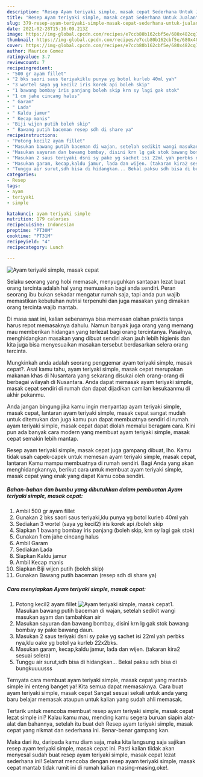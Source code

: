 ```yaml
---
description: "Resep Ayam teriyaki simple, masak cepat Sederhana Untuk Jualan"
title: "Resep Ayam teriyaki simple, masak cepat Sederhana Untuk Jualan"
slug: 379-resep-ayam-teriyaki-simple-masak-cepat-sederhana-untuk-jualan
date: 2021-02-28T15:16:09.213Z
image: https://img-global.cpcdn.com/recipes/e7ccb80b162cbf5e/680x482cq70/ayam-teriyaki-simple-masak-cepat-foto-resep-utama.jpg
thumbnail: https://img-global.cpcdn.com/recipes/e7ccb80b162cbf5e/680x482cq70/ayam-teriyaki-simple-masak-cepat-foto-resep-utama.jpg
cover: https://img-global.cpcdn.com/recipes/e7ccb80b162cbf5e/680x482cq70/ayam-teriyaki-simple-masak-cepat-foto-resep-utama.jpg
author: Maurice Gomez
ratingvalue: 3.7
reviewcount: 7
recipeingredient:
- "500 gr ayam fillet"
- "2 bks saori saus teriyakiklu punya yg botol kurleb 40ml yah"
- "3 wortel saya yg kecil2 iris korek api boleh skip"
- "1 bawang bombay iris panjang boleh skip krn sy lagi gak stok"
- "1 cm jahe cincang halus"
- " Garam"
- " Lada"
- " Kaldu jamur"
- " Kecap manis"
- "Biji wijen putih boleh skip"
- " Bawang putih baceman resep sdh di share ya"
recipeinstructions:
- "Potong kecil2 ayam fillet"
- "Masukan bawang putih baceman di wajan, setelah sedikit wangi masukan ayam dan tambahkan air"
- "Masukan sayuran dan bawang bombay, disini krn lg gak stok bawang bombay sy pake bawang daun."
- "Masukan 2 saus teriyaki dsni sy pake yg sachet isi 22ml yah perbks nya,klu oake yg botol ya kurleb 22x2bks."
- "Masukan garam, kecap,kaldu jamur, lada dan wijen. (takaran kira2 sesuai selera)"
- "Tunggu air surut,sdh bisa di hidangkan... Bekal paksu sdh bisa di bungkuuuusss"
categories:
- Resep
tags:
- ayam
- teriyaki
- simple

katakunci: ayam teriyaki simple 
nutrition: 179 calories
recipecuisine: Indonesian
preptime: "PT30M"
cooktime: "PT31M"
recipeyield: "4"
recipecategory: Lunch

---
```



![Ayam teriyaki simple, masak cepat](https://img-global.cpcdn.com/recipes/e7ccb80b162cbf5e/680x482cq70/ayam-teriyaki-simple-masak-cepat-foto-resep-utama.jpg)

Selaku seorang yang hobi memasak, menyuguhkan santapan lezat buat orang tercinta adalah hal yang memuaskan bagi anda sendiri. Peran seorang ibu bukan sekadar mengatur rumah saja, tapi anda pun wajib memastikan kebutuhan nutrisi terpenuhi dan juga masakan yang dimakan orang tercinta wajib mantab.

Di masa  saat ini, kalian sebenarnya bisa memesan olahan praktis tanpa harus repot memasaknya dahulu. Namun banyak juga orang yang memang mau memberikan hidangan yang terlezat bagi orang tercintanya. Pasalnya, menghidangkan masakan yang dibuat sendiri akan jauh lebih higienis dan kita juga bisa menyesuaikan masakan tersebut berdasarkan selera orang tercinta. 



Mungkinkah anda adalah seorang penggemar ayam teriyaki simple, masak cepat?. Asal kamu tahu, ayam teriyaki simple, masak cepat merupakan makanan khas di Nusantara yang sekarang disukai oleh orang-orang di berbagai wilayah di Nusantara. Anda dapat memasak ayam teriyaki simple, masak cepat sendiri di rumah dan dapat dijadikan camilan kesukaanmu di akhir pekanmu.

Anda jangan bingung jika kamu ingin menyantap ayam teriyaki simple, masak cepat, lantaran ayam teriyaki simple, masak cepat sangat mudah untuk ditemukan dan juga kamu pun dapat membuatnya sendiri di rumah. ayam teriyaki simple, masak cepat dapat diolah memalui beragam cara. Kini pun ada banyak cara modern yang membuat ayam teriyaki simple, masak cepat semakin lebih mantap.

Resep ayam teriyaki simple, masak cepat juga gampang dibuat, lho. Kamu tidak usah capek-capek untuk memesan ayam teriyaki simple, masak cepat, lantaran Kamu mampu membuatnya di rumah sendiri. Bagi Anda yang akan menghidangkannya, berikut cara untuk membuat ayam teriyaki simple, masak cepat yang enak yang dapat Kamu coba sendiri.

<!--inarticleads1-->

##### Bahan-bahan dan bumbu yang dibutuhkan dalam pembuatan Ayam teriyaki simple, masak cepat:

1. Ambil 500 gr ayam fillet
1. Gunakan 2 bks saori saus teriyaki,klu punya yg botol kurleb 40ml yah
1. Sediakan 3 wortel (saya yg kecil2) iris korek api /boleh skip
1. Siapkan 1 bawang bombay iris panjang (boleh skip, krn sy lagi gak stok)
1. Gunakan 1 cm jahe cincang halus
1. Ambil  Garam
1. Sediakan  Lada
1. Siapkan  Kaldu jamur
1. Ambil  Kecap manis
1. Siapkan Biji wijen putih (boleh skip)
1. Gunakan  Bawang putih baceman (resep sdh di share ya)




<!--inarticleads2-->

##### Cara menyiapkan Ayam teriyaki simple, masak cepat:

1. Potong kecil2 ayam fillet
<img src="https://img-global.cpcdn.com/steps/b75caf47901de508/160x128cq70/ayam-teriyaki-simple-masak-cepat-langkah-memasak-1-foto.jpg" alt="Ayam teriyaki simple, masak cepat">1. Masukan bawang putih baceman di wajan, setelah sedikit wangi masukan ayam dan tambahkan air
1. Masukan sayuran dan bawang bombay, disini krn lg gak stok bawang bombay sy pake bawang daun.
1. Masukan 2 saus teriyaki dsni sy pake yg sachet isi 22ml yah perbks nya,klu oake yg botol ya kurleb 22x2bks.
1. Masukan garam, kecap,kaldu jamur, lada dan wijen. (takaran kira2 sesuai selera)
1. Tunggu air surut,sdh bisa di hidangkan... Bekal paksu sdh bisa di bungkuuuusss




Ternyata cara membuat ayam teriyaki simple, masak cepat yang mantab simple ini enteng banget ya! Kita semua dapat memasaknya. Cara buat ayam teriyaki simple, masak cepat Sangat sesuai sekali untuk anda yang baru belajar memasak ataupun untuk kalian yang sudah ahli memasak.

Tertarik untuk mencoba membuat resep ayam teriyaki simple, masak cepat lezat simple ini? Kalau kamu mau, mending kamu segera buruan siapin alat-alat dan bahannya, setelah itu buat deh Resep ayam teriyaki simple, masak cepat yang nikmat dan sederhana ini. Benar-benar gampang kan. 

Maka dari itu, daripada kamu diam saja, maka kita langsung saja sajikan resep ayam teriyaki simple, masak cepat ini. Pasti kalian tiidak akan menyesal sudah buat resep ayam teriyaki simple, masak cepat lezat sederhana ini! Selamat mencoba dengan resep ayam teriyaki simple, masak cepat mantab tidak rumit ini di rumah kalian masing-masing,oke!.

